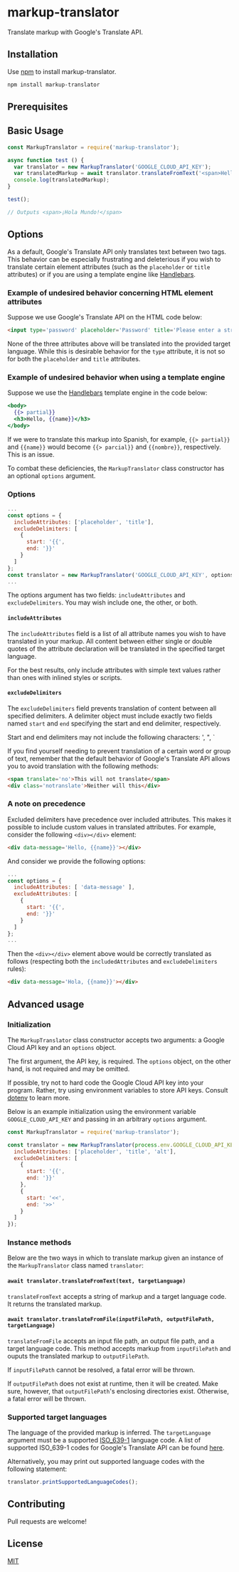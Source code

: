 # markup-translator
Translate markup with Google's Translate API.

## Installation
Use [npm](https://npmjs.org) to install markup-translator.

```bash
npm install markup-translator
```

## Prerequisites


## Basic Usage
```javascript
const MarkupTranslator = require('markup-translator');

async function test () {
  var translator = new MarkupTranslator('GOOGLE_CLOUD_API_KEY');
  var translatedMarkup = await translator.translateFromText('<span>Hello world!</span>', 'es');
  console.log(translatedMarkup);
}

test();

// Outputs <span>¡Hola Mundo!</span>

```

## Options
As a default, Google's Translate API only translates text between two tags. This behavior can be especially frustrating and deleterious if you wish to translate certain element attributes (such as the `placeholder` or `title` attributes) or if you are using a template engine like [Handlebars](https://handlebarsjs.com/).

### Example of undesired behavior concerning HTML element attributes
Suppose we use Google's Translate API on the HTML code below:
```html
<input type='password' placeholder='Password' title='Please enter a strong password'></input>  
```
None of the three attributes above will be translated into the provided target language. While this is desirable behavior for the `type` attribute, it is not so for both the `placeholder` and `title` attributes.

### Example of undesired behavior when using a template engine
Suppose we use the [Handlebars](https://handlebarsjs.com/) template engine in the code below:
```handlebars
<body>
  {{> partial}}
  <h3>Hello, {{name}}</h3>
</body>
```
If we were to translate this markup into Spanish, for example, `{{> partial}}` and `{{name}}` would become `{{> parcial}}` and `{{nombre}}`, respectively. This is an issue.


To combat these deficiencies, the `MarkupTranslator` class constructor has an optional `options` argument.

### Options

```javascript
...
const options = {
  includeAttributes: ['placeholder', 'title'],
  excludeDelimiters: [
    {
      start: '{{',
      end: '}}'
    }
  ]
};
const translator = new MarkupTranslator('GOOGLE_CLOUD_API_KEY', options);
...
```
The options argument has two fields: `includeAttributes` and `excludeDelimiters`. You may wish include one, the other, or both.

#### `includeAttributes`
The `includeAttributes` field is a list of all attribute names you wish to have translated in your markup. All content between either single or double quotes of the attribute declaration will be translated in the specified target language.

For the best results, only include attributes with simple text values rather than ones with inlined styles or scripts.

#### `excludeDelimiters`
The `excludeDelimiters` field prevents translation of content between all specified delimiters. A delimiter object must include exactly two fields named `start` and `end` specifying the start and end delimiter, respectively.

Start and end delimiters may not include the following characters: ', ", \`

If you find yourself needing to prevent translation of a certain word or group of text, remember that the default behavior of Google's Translate API allows you to avoid translation with the following methods:

```html
<span translate='no'>This will not translate</span>
<div class='notranslate'>Neither will this</div>
```

### A note on precedence
Excluded delimiters have precedence over included attributes. This makes it possible to include custom values in translated attributes. For example, consider the following `<div></div>` element:

```html
<div data-message='Hello, {{name}}'></div>
```

And consider we provide the following options:

```javascript
...
const options = {
  includeAttributes: [ 'data-message' ],
  excludeAttributes: [
    {
      start: '{{',
      end: '}}'
    }
  ]
};
...
```

Then the `<div></div>` element above would be correctly translated as follows (respecting both the `includedAttributes` and `excludeDelimiters` rules):

```html
<div data-message='Hola, {{name}}'></div>
```

## Advanced usage

### Initialization

The `MarkupTranslator` class constructor accepts two arguments: a Google Cloud API key and an `options` object.

The first argument, the API key, is required. The `options` object, on the other hand, is not required and may be omitted.

If possible, try not to hard code the Google Cloud API key into your program. Rather, try using environment variables to store API keys. Consult [dotenv](https://www.npmjs.com/package/dotenv) to learn more.

Below is an example initialization using the environment variable `GOOGLE_CLOUD_API_KEY` and passing in an arbitrary `options` argument.

```javascript
const MarkupTranslator = require('markup-translator');

const translator = new MarkupTranslator(process.env.GOOGLE_CLOUD_API_KEY, {
  includeAttributes: ['placeholder', 'title', 'alt'],
  excludeDelimiters: [
    {
      start: '{{',
      end: '}}'
    },
    {
      start: '<<',
      end: '>>'
    }
  ]
});
```

### Instance methods

Below are the two ways in which to translate markup given an instance of the `MarkupTranslator` class named `translator`:

#### `await translator.translateFromText(text, targetLanguage)`
`translateFromText` accepts a string of markup and a target language code. It returns the translated markup.

#### `await translator.translateFromFile(inputFilePath, outputFilePath, targetLanguage)`
`translateFromFile` accepts an input file path, an output file path, and a target language code. This method accepts markup from `inputFilePath` and ouputs the translated markup to `outputFilePath`.

If `inputFilePath` cannot be resolved, a fatal error will be thrown.

If `outputFilePath` does not exist at runtime, then it will be created. Make sure, however, that `outputFilePath`'s enclosing directories exist. Otherwise, a fatal error will be thrown.

### Supported target languages
The language of the provided markup is inferred. The `targetLanguage` argument must be a supported [ISO_639-1](https://en.wikipedia.org/wiki/ISO_639-1) language code. A list of supported ISO_639-1 codes for Google's Translate API can be found [here](https://cloud.google.com/translate/docs/languages).

Alternatively, you may print out supported language codes with the following statement:

```javascript
translator.printSupportedLanguageCodes();
```

## Contributing
Pull requests are welcome!

## License
[MIT](https://choosealicense.com/licenses/mit/)
